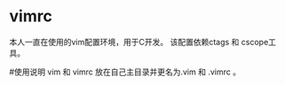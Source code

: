 # vimrc
本人一直在使用的vim配置环境，用于C开发。
该配置依赖ctags 和 cscope工具。

#使用说明
vim 和 vimrc 放在自己主目录并更名为.vim 和 .vimrc 。

